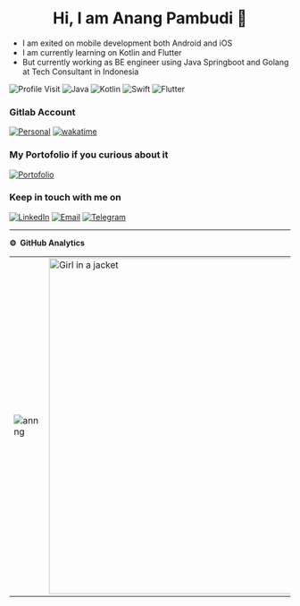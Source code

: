 
<p align="center"> <h1 align="center"> Hi, I am Anang Pambudi 👋</h1></p>
<p align="center">

<ul>
<!---
<li>I open for work as an Android Native Developer</li>
-->
<li>I am exited on mobile development both Android and iOS</li>
<li>I am currently learning on Kotlin and Flutter</li>
<li>But currently working as BE engineer using Java Springboot and Golang at Tech Consultant in Indonesia</li>
</ul>

![Profile Visit](https://komarev.com/ghpvc/?username=annng&label=Profile%20Visits&color=blue&style=plastic%22%20alt=%adeds)
![Java](https://img.shields.io/badge/-Java-333333?style=flat&logo=Java&logoColor=007ACC)
![Kotlin](https://img.shields.io/badge/-Kotlin-333333?style=flat&logo=Kotlin)
![Swift](https://img.shields.io/badge/-Swift-333333?style=flat&logo=Swift)
![Flutter](https://img.shields.io/badge/-Flutter-333333?style=flat&logo=flutter)


### Gitlab Account


<a href="https://gitlab.com/pa_m">![Personal](https://img.shields.io/badge/-Personal-333333?style=flat&logo=gitlab)</a>
[![wakatime](https://wakatime.com/badge/user/b09c4b81-e2ba-4548-84d3-4ac41d1be87f.svg)](https://wakatime.com/@b09c4b81-e2ba-4548-84d3-4ac41d1be87f)


### My Portofolio if you curious about it
<a href="https://github.com/annng/Portofolio">![Portofolio](https://img.shields.io/badge/android-14C38E?style=flat&logo=android&logoColor=white)</a>

### Keep in touch with me on
<a href="https://www.linkedin.com/in/anang-pambudi-2b55b1129/">![LinkedIn](https://img.shields.io/badge/LinkedIn-FFFFFF?style=flat&logo=linkedin&logoColor=blue)</a>
<a href="mailto:anangpambudi101@gmail.com">![Email](https://img.shields.io/badge/Gmail-FFFFFF?style=flat&logo=gmail&logoColor=white?link=mailto:dadang.kotz@gmail.com)</a>
<a href="https://t.me/anangpmb">![Telegram](https://img.shields.io/badge/Telegram-FFFFFF?style=flat&logo=telegram&logoColor=white?link=https://t.me/irfanirawansukirman)</a>

***
**⚙️ &nbsp;GitHub Analytics**
<table style="width:100%">
  <tr>
    <td> <img src="https://github-readme-stats.vercel.app/api?username=annng&show_icons=true&theme=dark&locale=en&hide_border=true&include_all_commit" alt="annng" /></td>
    <td> <img src="https://wakatime.com/share/@anangpmb/01c4ec0a-40aa-420b-b33f-81259276b67f.svg" alt="Girl in a jacket" width="500" height="600"/></td>
  </tr>
</table>
<!-- 
📊 &nbsp;**This week I spent my time on**

<img src="https://wakatime.com/share/@anangpmb/d8784e6b-2a8c-4ba7-989e-cc4f6a07248f.svg"  width="500" height="600"/> -->


